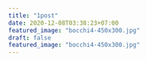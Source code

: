 ```yaml
---
title: "1post"
date: 2020-12-08T03:38:23+07:00
featured_image: "bocchi4-450x300.jpg"
draft: false
featured_image: "bocchi4-450x300.jpg"
---
```


